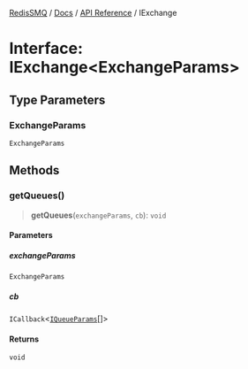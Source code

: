 [RedisSMQ](../../../README.md) / [Docs](../../README.md) / [API Reference](../README.md) / IExchange

# Interface: IExchange\<ExchangeParams\>

## Type Parameters

### ExchangeParams

`ExchangeParams`

## Methods

### getQueues()

> **getQueues**(`exchangeParams`, `cb`): `void`

#### Parameters

##### exchangeParams

`ExchangeParams`

##### cb

`ICallback`\<[`IQueueParams`](IQueueParams.md)[]\>

#### Returns

`void`
